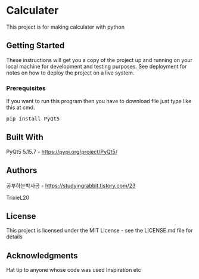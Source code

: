 # Calculater
This project is for making calculater with python

## Getting Started
These instructions will get you a copy of the project up and running on your local machine for development and testing purposes. See deployment for notes on how to deploy the project on a live system.

### Prerequisites
If you want to run this program then you have to download file just type like this at cmd.
<pre>pip install PyQt5</pre>

## Built With
PyQt5 5.15.7 - https://pypi.org/project/PyQt5/

## Authors
공부하는박사곰 - https://studyingrabbit.tistory.com/23

TrixieL20

## License
This project is licensed under the MIT License - see the LICENSE.md file for details

## Acknowledgments
Hat tip to anyone whose code was used
Inspiration
etc
